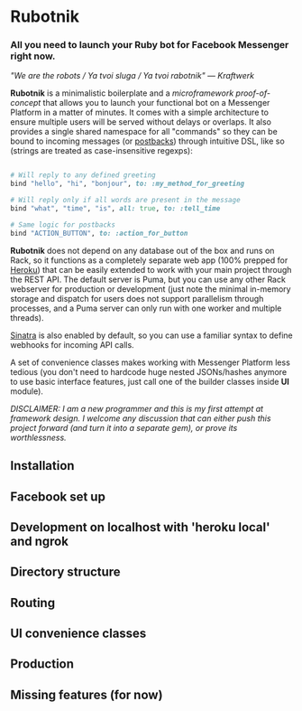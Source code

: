 #  Rubotnik
### All you need to launch your Ruby bot for Facebook Messenger right now.

*"We are the robots / Ya tvoi sluga / Ya tvoi rabotnik"  — Kraftwerk*

**Rubotnik** is a minimalistic boilerplate and a *microframework proof-of-concept* that allows you to launch your functional bot on a Messenger Platform in a matter of minutes. It comes with a simple architecture to ensure multiple users will be served without delays or overlaps. It also provides a single shared namespace for all "commands" so  they can be bound to incoming messages (or [postbacks](https://developers.facebook.com/docs/messenger-platform/webhook-reference/postback)) through intuitive DSL, like so (strings are treated as case-insensitive regexps):

```ruby

# Will reply to any defined greeting
bind "hello", "hi", "bonjour", to: :my_method_for_greeting

# Will reply only if all words are present in the message
bind "what", "time", "is", all: true, to: :tell_time

# Same logic for postbacks
bind "ACTION_BUTTON", to: :action_for_button

```

**Rubotnik** does not depend on any database out of the box and runs on Rack, so it functions as a completely separate web app (100% prepped for [Heroku](https://heroku.com)) that can be easily extended to work with your main project through the REST API. The default server is Puma, but you can use any other Rack webserver for production or development (just note the minimal in-memory storage and dispatch for users does not support parallelism through processes, and a Puma server can only run with one worker and multiple threads).

[Sinatra](http://www.sinatrarb.com/) is also enabled by default, so you can use a familiar syntax to define webhooks for incoming API calls.  

A set of convenience classes makes working with Messenger Platform less tedious (you don't need to hardcode huge nested JSONs/hashes anymore to use basic interface features, just call one of the builder classes inside **UI** module).   

*DISCLAIMER:* *I am a new programmer and this is my first attempt at framework design. I welcome any discussion that can either push this project forward (and turn it into a separate gem), or prove its worthlessness.*  

## Installation

## Facebook set up  

## Development on localhost with 'heroku local' and ngrok

## Directory structure

## Routing

## UI convenience classes

## Production  

## Missing features (for now) 

